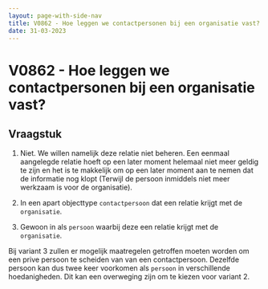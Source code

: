 ```yaml
---
layout: page-with-side-nav
title: V0862 - Hoe leggen we contactpersonen bij een organisatie vast?
date: 31-03-2023
---
```


# V0862 - Hoe leggen we contactpersonen bij een organisatie vast?

## Vraagstuk 

1. Niet. We willen namelijk deze relatie niet beheren. Een eenmaal aangelegde relatie hoeft op een later moment helemaal niet meer geldig te zijn en het is te makkelijk om op een later moment aan te nemen dat de informatie nog klopt (Terwijl de persoon inmiddels niet meer werkzaam is voor de organisatie).

2. In een apart objecttype `contactpersoon` dat een relatie krijgt met de `organisatie`.

3. Gewoon in als `persoon` waarbij deze een relatie krijgt met de `organisatie`.

Bij variant 3 zullen er mogelijk maatregelen getroffen moeten worden om een prive persoon te scheiden van van een contactpersoon. Dezelfde persoon kan dus twee keer voorkomen als `persoon` in verschillende hoedanigheden. Dit kan een overweging zijn om te kiezen voor variant 2.